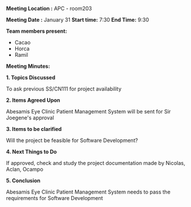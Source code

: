 **Meeting Location :** APC - room203

**Meeting  Date :**   January 31 **Start time:** 7:30 **End Time:** 9:30

**Team members present:**
  * Cacao
  * Horca
  * Ramil

**Meeting Minutes:**

**1. Topics Discussed**

To ask previous SS/CN111 for project availability

**2. Items Agreed Upon**

Abesamis Eye Clinic Patient Management System will be sent for Sir Joegene's approval

**3. Items to be clarified**

Will the project be feasible for Software Development?

**4. Next Things to Do**

If approved, check and study the project documentation made by Nicolas, Aclan, Ocampo

**5. Conclusion**

Abesamis Eye Clinic Patient Management System needs to pass the requirements for Software Development